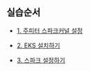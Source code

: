 


## 실습순서 ##

* [1. 주피터 스파크커널 설정](https://github.com/gnosia93/spark-on-eks/blob/main/jupyter-scala-spark-setup.md)

* [2. EKS 설치하기](https://github.com/gnosia93/spark-on-eks/blob/main/install-eks.md)

* [3. 스파크 설정하기](https://github.com/gnosia93/spark-on-eks/blob/main/spark-setup.md)
